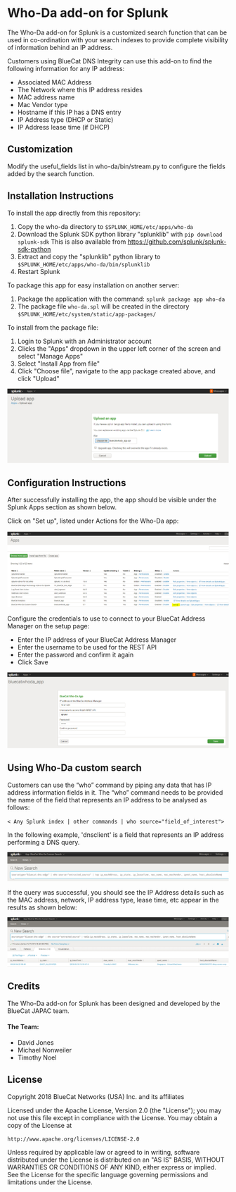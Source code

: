 # Who-Da add-on for Splunk

The Who-Da add-on for Splunk is a customized search function that can be used in co-ordination with your search indexes to provide complete visibility of information behind an IP address.

Customers using BlueCat DNS Integrity can use this add-on to find the following information for any IP address:
- Associated MAC Address
- The Network where this IP address resides
- MAC address name
- Mac Vendor type
- Hostname if this IP has a DNS entry
- IP Address type (DHCP or Static)
- IP Address lease time (if DHCP)

## Customization

Modify the useful_fields list in who-da/bin/stream.py to configure the fields added by the search function.

## Installation Instructions

To install the app directly from this repository:

1. Copy the who-da directory to `$SPLUNK_HOME/etc/apps/who-da`
2. Download the Splunk SDK python library "splunklib" with `pip download splunk-sdk` This is also available from https://github.com/splunk/splunk-sdk-python
3. Extract and copy the "splunklib" python library to `$SPLUNK_HOME/etc/apps/who-da/bin/splunklib`
4. Restart Splunk

To package this app for easy installation on another server:
1. Package the application with the command: `splunk package app who-da`
2. The package file `who-da.spl` will be created in the directory `$SPLUNK_HOME/etc/system/static/app-packages/`

To install from the package file:

1. Login to Splunk with an Administrator account
2. Clicks the "Apps" dropdown in the upper left corner of the screen and select "Manage Apps"
3. Select "Install App from file"
4. Click "Choose file", navigate to the app package created above, and click "Upload"

![Screenshot](images/installation.png)

## Configuration Instructions

After successfully installing the app, the app should be visible under the Splunk Apps section as shown below.

Click on "Set up", listed under Actions for the Who-Da app:

![Screenshot](images/configuration.png)

Configure the credentials to use to connect to your BlueCat Address Manager on the setup page:
- Enter the IP address of your BlueCat Address Manager
- Enter the username to be used for the REST API
- Enter the password and confirm it again
- Click Save

![Screenshot](images/setupscreen.png)

## Using Who-Da custom search

Customers can use the “who” command by piping any data that has IP address information fields in it. The “who” command needs to be provided the name of the field that represents an IP address to be analysed as follows:

`< Any Splunk index | other commands | who source="field_of_interest">`

In the following example, 'dnsclient' is a field that represents an IP address performing a DNS query.

![Screenshot](images/searchquery.png)

If the query was successful, you should see the IP Address details such as the MAC address, network, IP address type, lease time, etc appear in the results as shown below:

![Screenshot](images/searchresults.png)

## Credits
The Who-Da add-on for Splunk has been designed and developed by the BlueCat JAPAC team. 

#### The Team:
- David Jones
- Michael Nonweiler
- Timothy Noel

## License

Copyright 2018 BlueCat Networks (USA) Inc. and its affiliates

Licensed under the Apache License, Version 2.0 (the "License");
you may not use this file except in compliance with the License.
You may obtain a copy of the License at

    http://www.apache.org/licenses/LICENSE-2.0

Unless required by applicable law or agreed to in writing, software
distributed under the License is distributed on an "AS IS" BASIS,
WITHOUT WARRANTIES OR CONDITIONS OF ANY KIND, either express or implied.
See the License for the specific language governing permissions and
limitations under the License.

